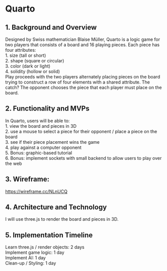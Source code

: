 # Quarto  

## 1. Background and Overview  
Designed by Swiss mathematician Blaise Müller, Quarto is a logic game for two players that consists of a board and 16 playing pieces. Each piece has four attributes:   
    1. size (tall or short)  
    2. shape (square or circular)  
    3. color (dark or light)  
    4. solidity (hollow or solid)  
Play proceeds with the two players alternately placing pieces on the board trying to construct a row of four elements with a shared attribute. The catch? The opponent chooses the piece that each player must place on the board.  
  
## 2. Functionality and MVPs
In Quarto, users will be able to:  
    1. view the board and pieces in 3D  
    2. use a mouse to select a piece for their opponent / place a piece on the board  
    3. see if their piece placement wins the game    
    4. play against a computer opponent  
    5. Bonus: graphic-based tutorial  
    6. Bonus: implement sockets with small backend to allow users to play over the web

## 3. Wireframe:
https://wireframe.cc/NLnUCQ    

## 4. Architecture and Technology
I will use three.js to render the board and pieces in 3D.  

## 5. Implementation Timeline
Learn three.js / render objects: 2 days  
Implement game logic: 1 day  
Implement AI: 1 day  
Clean-up / Styling: 1 day  